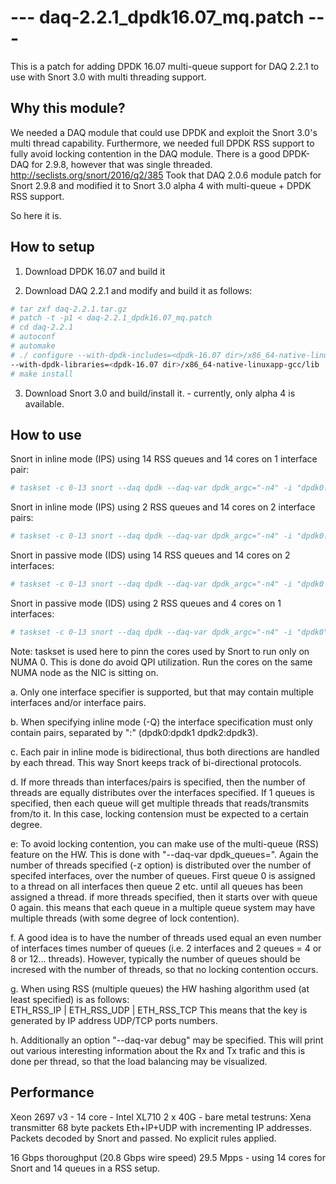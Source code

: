 # --- daq-2.2.1_dpdk16.07_mq.patch ---

This is a patch for adding DPDK 16.07 multi-queue support for DAQ 2.2.1 to use
with Snort 3.0 with multi threading support.

## Why this module?
We needed a DAQ module that could use DPDK and exploit the Snort 3.0's multi thread capability.
Furthermore, we needed full DPDK RSS support to fully avoid locking contention in the DAQ module.
There is a good DPDK-DAQ for 2.9.8, however that was single threaded. http://seclists.org/snort/2016/q2/385
Took that DAQ 2.0.6 module patch for Snort 2.9.8 and modified it to Snort 3.0 alpha 4 with multi-queue +
DPDK RSS support.

So here it is.

## How to setup

1. Download DPDK 16.07 and build it

2. Download DAQ 2.2.1 and modify and build it as follows:
```bash
# tar zxf daq-2.2.1.tar.gz
# patch -t -p1 < daq-2.2.1_dpdk16.07_mq.patch
# cd daq-2.2.1
# autoconf
# automake
# ./ configure --with-dpdk-includes=<dpdk-16.07 dir>/x86_64-native-linuxapp-gcc/include \
--with-dpdk-libraries=<dpdk-16.07 dir>/x86_64-native-linuxapp-gcc/lib
# make install
```
3. Download Snort 3.0 and build/install it. - currently, only alpha 4 is available.


## How to use

Snort in inline mode (IPS) using 14 RSS queues and 14 cores on 1 interface pair:
```bash
# taskset -c 0-13 snort --daq dpdk --daq-var dpdk_argc="-n4" -i "dpdk0:dpdk1" -Q -z 14 --daq-var dpdk_queues=14
```

Snort in inline mode (IPS) using 2 RSS queues and 14 cores on 2 interface pairs:
```bash
# taskset -c 0-13 snort --daq dpdk --daq-var dpdk_argc="-n4" -i "dpdk0:dpdk1 dpdk2:dpdk3" -Q -z 14 --daq-var dpdk_queues=2
```

Snort in passive mode (IDS) using 14 RSS queues and 14 cores on 2 interfaces:
```bash
# taskset -c 0-13 snort --daq dpdk --daq-var dpdk_argc="-n4" -i "dpdk0 dpdk1" -z 14 --daq-var dpdk_queues=14
```

Snort in passive mode (IDS) using 2 RSS queues and 4 cores on 1 interfaces:
```bash
# taskset -c 0-13 snort --daq dpdk --daq-var dpdk_argc="-n4" -i "dpdk0" -z 4 --daq-var dpdk_queues=2
```

Note: taskset is used here to pinn the cores used by Snort to run only on NUMA 0. This is done do avoid QPI 
utilization. Run the cores on the same NUMA node as the NIC is sitting on.

a. Only one interface specifier is supported, but that may contain multiple interfaces and/or interface pairs.

b. When specifying inline mode (-Q) the interface specification must only contain pairs, separated by ":" 
   (dpdk0:dpdk1 dpdk2:dpdk3).
   
c. Each pair in inline mode is bidirectional, thus both directions are handled by each thread. This way Snort 
   keeps track of bi-directional protocols.
   
d. If more threads than interfaces/pairs is specified, then the number of threads are equally distributes over 
   the interfaces specified. If 1 queues is specified, then each queue will get multiple threads that 
   reads/transmits from/to it. In this case, locking contension must be expected to a certain degree.
   
e: To avoid locking contention, you can make use of the multi-queue (RSS) feature on the HW. This is done with 
   "--daq-var dpdk_queues=<number of queues>". Again the number of threads specified (-z option) is distributed 
   over the number of specifed interfaces, over the number of queues. First queue 0 is assigned to a thread 
   on all interfaces then queue 2 etc. until all queues has been assigned a thread. if more threads specified, 
   then it starts over with queue 0 again. this means that each queue in a multiple queue system may have multiple
   threads (with some degree of lock contention).
   
f. A good idea is to have the number of threads used equal an even number of interfaces times number of queues 
   (i.e. 2 interfaces and 2 queues = 4 or 8 or 12... threads). However, typically the number of queues should 
   be incresed with the number of threads, so that no locking contention occurs.
   
g. When using RSS (multiple queues) the HW hashing algorithm used (at least specified) is as follows:  
   ETH_RSS_IP | ETH_RSS_UDP | ETH_RSS_TCP This means that the key is generated by IP address UDP/TCP ports numbers.
   
h. Additionally an option "--daq-var debug" may be specified. This will print out various interesting information 
   about the Rx and Tx trafic and this is done per thread, so that the load balancing may be visualized.

## Performance
Xeon 2697 v3 - 14 core - Intel XL710 2 x 40G - bare metal testruns:
Xena transmitter 68 byte packets Eth+IP+UDP with incrementing IP addresses.
Packets decoded by Snort and passed. No explicit rules applied.

16 Gbps thoroughput (20.8 Gbps wire speed) 29.5 Mpps - using 14 cores for Snort and 14 queues in a RSS setup.

